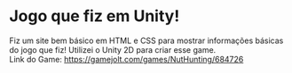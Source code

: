 # Jogo que fiz em Unity!
Fiz um site bem básico em HTML e CSS para mostrar informações básicas do jogo que fiz! Utilizei o Unity 2D para criar esse game.
<br/> Link do Game: https://gamejolt.com/games/NutHunting/684726
